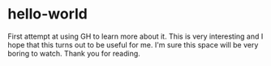# hello-world
First attempt at using GH to learn more about it. 
This is very interesting and I hope that this turns out to be useful for me. 
I'm sure this space will be very boring to watch. 
Thank you for reading. 
